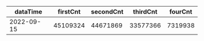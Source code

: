 |dataTime|firstCnt|secondCnt|thirdCnt|fourCnt|
|-|-|-|-|-|
|2022-09-15|45109324|44671869|33577366|7319938|
